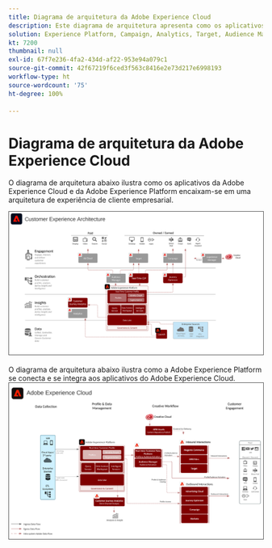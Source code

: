 ```yaml
---
title: Diagrama de arquitetura da Adobe Experience Cloud
description: Este diagrama de arquitetura apresenta como os aplicativos da Adobe Experience Cloud, os serviços de aplicativos e a Adobe Experience Platform se adaptam a uma arquitetura de marketing corporativo.
solution: Experience Platform, Campaign, Analytics, Target, Audience Manager, Magento, Marketo, Advertising Cloud, Experience Manager Sites, Experience Manager Assets, Data Collection, Customer Journey Analytics, Journey Orchestration, Offer Decisioning, Real-time Customer Data Platform
kt: 7200
thumbnail: null
exl-id: 67f7e236-4fa2-434d-af22-953e94a079c1
source-git-commit: 42f67219f6ced3f563c8416e2e73d217e6998193
workflow-type: ht
source-wordcount: '75'
ht-degree: 100%

---
```


# Diagrama de arquitetura da Adobe Experience Cloud

O diagrama de arquitetura abaixo ilustra como os aplicativos da Adobe Experience Cloud e da Adobe Experience Platform encaixam-se em uma arquitetura de experiência de cliente empresarial.

<img src="assets/aec_experience_architecture.svg" alt="Experience Cloud" style="border:1px solid #4a4a4a" />
<br>
<br>
O diagrama de arquitetura abaixo ilustra como a Adobe Experience Platform se conecta e se integra aos aplicativos do Adobe Experience Cloud.

<img src="assets/experience_cloud.svg" alt="Experience Cloud" style="border:1px solid #4a4a4a" />
